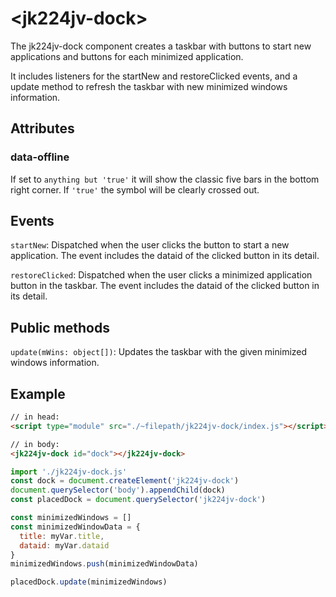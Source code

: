 # &lt;jk224jv-dock&gt;

The jk224jv-dock component creates a taskbar with buttons to start new applications and buttons for each minimized application.

It includes listeners for the startNew and restoreClicked events, and a update method to refresh the taskbar with new minimized windows information.

## Attributes

### **data-offline**

If set to `anything but 'true'` it will show the classic five bars in the bottom right corner. If `'true'` the symbol will be clearly crossed out.

## Events

`startNew`: Dispatched when the user clicks the button to start a new application. The event includes the dataid of the clicked button in its detail.

`restoreClicked`: Dispatched when the user clicks a minimized application button in the taskbar. The event includes the dataid of the clicked button in its detail.

## Public methods

`update(mWins: object[])`: Updates the taskbar with the given minimized windows information.

## Example

```HTML
// in head:
<script type="module" src="./~filepath/jk224jv-dock/index.js"></script>

// in body:
<jk224jv-dock id="dock"></jk224jv-dock>
```

```javascript
import './jk224jv-dock.js'
const dock = document.createElement('jk224jv-dock')
document.querySelector('body').appendChild(dock)
const placedDock = document.querySelector('jk224jv-dock')

const minimizedWindows = []
const minimizedWindowData = {
  title: myVar.title,
  dataid: myVar.dataid
}
minimizedWindows.push(minimizedWindowData)

placedDock.update(minimizedWindows)
```
